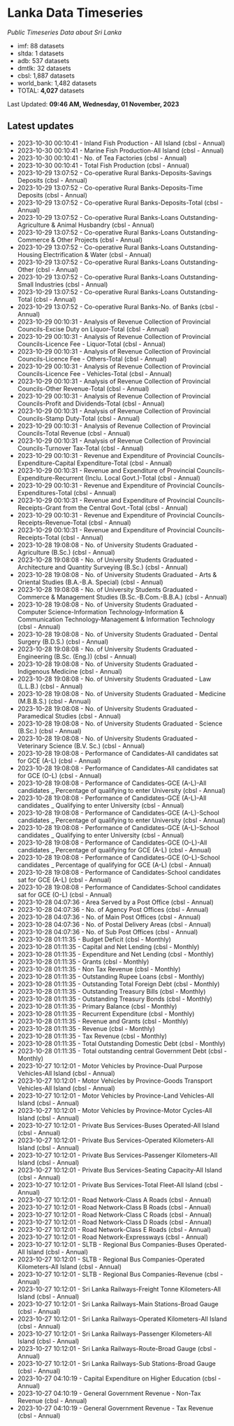 # Lanka Data Timeseries
*Public Timeseries Data about Sri Lanka*

* imf: 88 datasets
* sltda: 1 datasets
* adb: 537 datasets
* dmtlk: 32 datasets
* cbsl: 1,887 datasets
* world_bank: 1,482 datasets
* TOTAL: **4,027** datasets

Last Updated: **09:46 AM, Wednesday, 01 November, 2023**

## Latest updates

* 2023-10-30 00:10:41 - Inland Fish Production - All Island (cbsl - Annual)
* 2023-10-30 00:10:41 - Marine Fish Production-All Island (cbsl - Annual)
* 2023-10-30 00:10:41 - No. of Tea Factories (cbsl - Annual)
* 2023-10-30 00:10:41 - Total Fish Production (cbsl - Annual)
* 2023-10-29 13:07:52 - Co-operative Rural Banks-Deposits-Savings Deposits (cbsl - Annual)
* 2023-10-29 13:07:52 - Co-operative Rural Banks-Deposits-Time Deposits (cbsl - Annual)
* 2023-10-29 13:07:52 - Co-operative Rural Banks-Deposits-Total (cbsl - Annual)
* 2023-10-29 13:07:52 - Co-operative Rural Banks-Loans Outstanding-Agriculture & Animal Husbandry (cbsl - Annual)
* 2023-10-29 13:07:52 - Co-operative Rural Banks-Loans Outstanding-Commerce & Other Projects (cbsl - Annual)
* 2023-10-29 13:07:52 - Co-operative Rural Banks-Loans Outstanding-Housing Electrification & Water (cbsl - Annual)
* 2023-10-29 13:07:52 - Co-operative Rural Banks-Loans Outstanding-Other (cbsl - Annual)
* 2023-10-29 13:07:52 - Co-operative Rural Banks-Loans Outstanding-Small Industries (cbsl - Annual)
* 2023-10-29 13:07:52 - Co-operative Rural Banks-Loans Outstanding-Total (cbsl - Annual)
* 2023-10-29 13:07:52 - Co-operative Rural Banks-No. of Banks (cbsl - Annual)
* 2023-10-29 00:10:31 - Analysis of Revenue Collection of Provincial Councils-Excise Duty on Liquor-Total (cbsl - Annual)
* 2023-10-29 00:10:31 - Analysis of Revenue Collection of Provincial Councils-Licence Fee - Liquor-Total (cbsl - Annual)
* 2023-10-29 00:10:31 - Analysis of Revenue Collection of Provincial Councils-Licence Fee - Others-Total (cbsl - Annual)
* 2023-10-29 00:10:31 - Analysis of Revenue Collection of Provincial Councils-Licence Fee - Vehicles-Total (cbsl - Annual)
* 2023-10-29 00:10:31 - Analysis of Revenue Collection of Provincial Councils-Other Revenue-Total (cbsl - Annual)
* 2023-10-29 00:10:31 - Analysis of Revenue Collection of Provincial Councils-Profit and Dividends-Total (cbsl - Annual)
* 2023-10-29 00:10:31 - Analysis of Revenue Collection of Provincial Councils-Stamp Duty-Total (cbsl - Annual)
* 2023-10-29 00:10:31 - Analysis of Revenue Collection of Provincial Councils-Total Revenue (cbsl - Annual)
* 2023-10-29 00:10:31 - Analysis of Revenue Collection of Provincial Councils-Turnover Tax-Total (cbsl - Annual)
* 2023-10-29 00:10:31 - Revenue and Expenditure of Provincial Councils-Expenditure-Capital Expenditure-Total (cbsl - Annual)
* 2023-10-29 00:10:31 - Revenue and Expenditure of Provincial Councils-Expenditure-Recurrent (Inclu. Local Govt.)-Total (cbsl - Annual)
* 2023-10-29 00:10:31 - Revenue and Expenditure of Provincial Councils-Expenditures-Total (cbsl - Annual)
* 2023-10-29 00:10:31 - Revenue and Expenditure of Provincial Councils-Receipts-Grant from the Central Govt.-Total (cbsl - Annual)
* 2023-10-29 00:10:31 - Revenue and Expenditure of Provincial Councils-Receipts-Revenue-Total (cbsl - Annual)
* 2023-10-29 00:10:31 - Revenue and Expenditure of Provincial Councils-Receipts-Total (cbsl - Annual)
* 2023-10-28 19:08:08 - No. of University Students Graduated - Agriculture (B.Sc.) (cbsl - Annual)
* 2023-10-28 19:08:08 - No. of University Students Graduated - Architecture and Quantity Surveying (B.Sc.) (cbsl - Annual)
* 2023-10-28 19:08:08 - No. of University Students Graduated - Arts & Oriental Studies (B.A.-B.A. Special) (cbsl - Annual)
* 2023-10-28 19:08:08 - No. of University Students Graduated - Commerce & Management Studies (B.Sc.-B.Com.-B.B.A.) (cbsl - Annual)
* 2023-10-28 19:08:08 - No. of University Students Graduated - Computer Science-Information Technology-Information & Communication Technology-Management & Information Technology (cbsl - Annual)
* 2023-10-28 19:08:08 - No. of University Students Graduated - Dental Surgery (B.D.S.) (cbsl - Annual)
* 2023-10-28 19:08:08 - No. of University Students Graduated - Engineering (B.Sc. (Eng.)) (cbsl - Annual)
* 2023-10-28 19:08:08 - No. of University Students Graduated - Indigenous Medicine (cbsl - Annual)
* 2023-10-28 19:08:08 - No. of University Students Graduated - Law (L.L.B.) (cbsl - Annual)
* 2023-10-28 19:08:08 - No. of University Students Graduated - Medicine (M.B.B.S.) (cbsl - Annual)
* 2023-10-28 19:08:08 - No. of University Students Graduated - Paramedical Studies (cbsl - Annual)
* 2023-10-28 19:08:08 - No. of University Students Graduated - Science (B.Sc.) (cbsl - Annual)
* 2023-10-28 19:08:08 - No. of University Students Graduated - Veterinary Science (B.V. Sc.) (cbsl - Annual)
* 2023-10-28 19:08:08 - Performance of Candidates-All candidates sat for GCE (A-L) (cbsl - Annual)
* 2023-10-28 19:08:08 - Performance of Candidates-All candidates sat for GCE (O-L) (cbsl - Annual)
* 2023-10-28 19:08:08 - Performance of Candidates-GCE (A-L)-All candidates _ Percentage of qualifying to enter University (cbsl - Annual)
* 2023-10-28 19:08:08 - Performance of Candidates-GCE (A-L)-All candidates _ Qualifying to enter University (cbsl - Annual)
* 2023-10-28 19:08:08 - Performance of Candidates-GCE (A-L)-School candidates _ Percentage of qualifying to enter University (cbsl - Annual)
* 2023-10-28 19:08:08 - Performance of Candidates-GCE (A-L)-School candidates _ Qualifying to enter University (cbsl - Annual)
* 2023-10-28 19:08:08 - Performance of Candidates-GCE (O-L)-All candidates _ Percentage of qualifying for GCE (A-L) (cbsl - Annual)
* 2023-10-28 19:08:08 - Performance of Candidates-GCE (O-L)-School candidates _ Percentage of qualifying for GCE (A-L) (cbsl - Annual)
* 2023-10-28 19:08:08 - Performance of Candidates-School candidates sat for GCE (A-L) (cbsl - Annual)
* 2023-10-28 19:08:08 - Performance of Candidates-School candidates sat for GCE (O-L) (cbsl - Annual)
* 2023-10-28 04:07:36 - Area Served by a Post Office (cbsl - Annual)
* 2023-10-28 04:07:36 - No. of Agency Post Offices (cbsl - Annual)
* 2023-10-28 04:07:36 - No. of Main Post Offices (cbsl - Annual)
* 2023-10-28 04:07:36 - No. of Postal Delivery Areas (cbsl - Annual)
* 2023-10-28 04:07:36 - No. of Sub Post Offices (cbsl - Annual)
* 2023-10-28 01:11:35 - Budget Deficit (cbsl - Monthly)
* 2023-10-28 01:11:35 - Capital and Net Lending (cbsl - Monthly)
* 2023-10-28 01:11:35 - Expenditure and Net Lending (cbsl - Monthly)
* 2023-10-28 01:11:35 - Grants (cbsl - Monthly)
* 2023-10-28 01:11:35 - Non Tax Revenue (cbsl - Monthly)
* 2023-10-28 01:11:35 - Outstanding Rupee Loans (cbsl - Monthly)
* 2023-10-28 01:11:35 - Outstanding Total Foreign Debt (cbsl - Monthly)
* 2023-10-28 01:11:35 - Outstanding Treasury Bills (cbsl - Monthly)
* 2023-10-28 01:11:35 - Outstanding Treasury Bonds (cbsl - Monthly)
* 2023-10-28 01:11:35 - Primary Balance (cbsl - Monthly)
* 2023-10-28 01:11:35 - Recurrent Expenditure (cbsl - Monthly)
* 2023-10-28 01:11:35 - Revenue and Grants (cbsl - Monthly)
* 2023-10-28 01:11:35 - Revenue (cbsl - Monthly)
* 2023-10-28 01:11:35 - Tax Revenue (cbsl - Monthly)
* 2023-10-28 01:11:35 - Total Outstanding Domestic Debt (cbsl - Monthly)
* 2023-10-28 01:11:35 - Total outstanding central Government Debt (cbsl - Monthly)
* 2023-10-27 10:12:01 - Motor Vehicles by Province-Dual Purpose Vehicles-All Island (cbsl - Annual)
* 2023-10-27 10:12:01 - Motor Vehicles by Province-Goods Transport Vehicles-All Island (cbsl - Annual)
* 2023-10-27 10:12:01 - Motor Vehicles by Province-Land Vehicles-All Island (cbsl - Annual)
* 2023-10-27 10:12:01 - Motor Vehicles by Province-Motor Cycles-All Island (cbsl - Annual)
* 2023-10-27 10:12:01 - Private Bus Services-Buses Operated-All Island (cbsl - Annual)
* 2023-10-27 10:12:01 - Private Bus Services-Operated Kilometers-All Island (cbsl - Annual)
* 2023-10-27 10:12:01 - Private Bus Services-Passenger Kilometers-All Island (cbsl - Annual)
* 2023-10-27 10:12:01 - Private Bus Services-Seating Capacity-All Island (cbsl - Annual)
* 2023-10-27 10:12:01 - Private Bus Services-Total Fleet-All Island (cbsl - Annual)
* 2023-10-27 10:12:01 - Road Network-Class A Roads (cbsl - Annual)
* 2023-10-27 10:12:01 - Road Network-Class B Roads (cbsl - Annual)
* 2023-10-27 10:12:01 - Road Network-Class C Roads (cbsl - Annual)
* 2023-10-27 10:12:01 - Road Network-Class D Roads (cbsl - Annual)
* 2023-10-27 10:12:01 - Road Network-Class E Roads (cbsl - Annual)
* 2023-10-27 10:12:01 - Road Network-Expressways (cbsl - Annual)
* 2023-10-27 10:12:01 - SLTB - Regional Bus Companies-Buses Operated-All Island (cbsl - Annual)
* 2023-10-27 10:12:01 - SLTB - Regional Bus Companies-Operated Kilometers-All Island (cbsl - Annual)
* 2023-10-27 10:12:01 - SLTB - Regional Bus Companies-Revenue (cbsl - Annual)
* 2023-10-27 10:12:01 - Sri Lanka Railways-Freight Tonne Kilometers-All Island (cbsl - Annual)
* 2023-10-27 10:12:01 - Sri Lanka Railways-Main Stations-Broad Gauge (cbsl - Annual)
* 2023-10-27 10:12:01 - Sri Lanka Railways-Operated Kilometers-All Island (cbsl - Annual)
* 2023-10-27 10:12:01 - Sri Lanka Railways-Passenger Kilometers-All Island (cbsl - Annual)
* 2023-10-27 10:12:01 - Sri Lanka Railways-Route-Broad Gauge (cbsl - Annual)
* 2023-10-27 10:12:01 - Sri Lanka Railways-Sub Stations-Broad Gauge (cbsl - Annual)
* 2023-10-27 04:10:19 - Capital Expenditure on Higher Education (cbsl - Annual)
* 2023-10-27 04:10:19 - General Government Revenue - Non-Tax Revenue (cbsl - Annual)
* 2023-10-27 04:10:19 - General Government Revenue - Tax Revenue (cbsl - Annual)